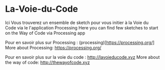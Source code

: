 # La-Voie-du-Code

Ici Vous trouverez un ensemble de sketch pour vous initier à la Voie du Code via le l'application Processing
Here you can find few sketches to start on the Way of Code via Processing app

Pour en savoir plus sur Processing : (processing)[https://processing.org/]
More about Processing: https://processing.org/

Pour en savoir plus sur la voie du code : http://lavoieducode.xyz
More about the way of code: http://thewayofcode.xyz
